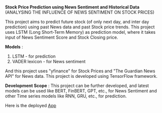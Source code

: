 **Stock Price Prediction using News Sentiment and Historical Data** (ANALYSING THE INFLUENCE OF NEWS SENTIMENT ON STOCK PRICES)

This project aims to predict future stock (of only next day, and inter day prediction) using past News data and past Stock price trends. This project uses LSTM (Long Short-Term Memory) as prediction model, where it takes input of News Sentiment Score and Stock Closing price.

**Models** :
1. LSTM - for prediction
2. VADER lexicon - for News sentiment

And this project uses "yfinance" for Stock Prices and "The Guardian News API" for News data. This project is developed using TensorFlow framework.

**Development Scope** : This project can be further developed, and latest models can be used like BERT, FinBERT, GPT, etc., for News Sentiment and other Time series models like RNN, GRU, etc., for prediction. 


Here is the deployed [App](https://stockpredictionproject-njbkkx7xybtubrsepbpiyk.streamlit.app/)

